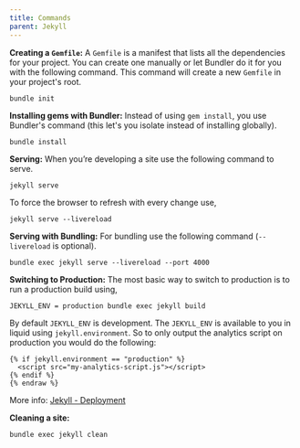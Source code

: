 ```yaml
---
title: Commands
parent: Jekyll
---
```


**Creating a `Gemfile`:** A `Gemfile` is a manifest that lists all the dependencies for your project. You can create one manually or let Bundler do it for you with the following command. This command will create a new `Gemfile` in your project's root.

```
bundle init
```

**Installing gems with Bundler:** Instead of using `gem install`, you use Bundler's command (this let's you isolate instead of installing globally).

```
bundle install
```

**Serving:** When you’re developing a site use the following command to serve.

```
jekyll serve
```

To force the browser to refresh with every change use,

```
jekyll serve --livereload
```

**Serving with Bundling:** For bundling use the following command (`--livereload` is optional).

```
bundle exec jekyll serve --livereload --port 4000
```

**Switching to Production:** The most basic way to switch to production is to run a production build using,

```
JEKYLL_ENV = production bundle exec jekyll build
```

By default `JEKYLL_ENV` is development. The `JEKYLL_ENV` is available to you in liquid using `jekyll.environment`. So to only output the analytics script on production you would do the following:

```liquid{% raw %}
{% if jekyll.environment == "production" %}
  <script src="my-analytics-script.js"></script>
{% endif %}
{% endraw %}
```

More info: [Jekyll - Deployment](https://jekyllrb.com/docs/step-by-step/10-deployment/)

**Cleaning a site:**

```
bundle exec jekyll clean
```